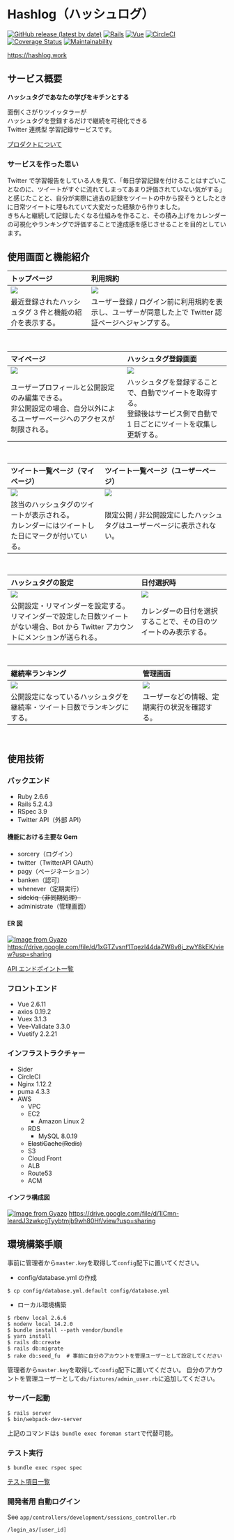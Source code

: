 # Hashlog（ハッシュログ）

[![GitHub release (latest by date)](https://img.shields.io/github/v/release/aiandrox/hashlog)](https://github.com/aiandrox/hashlog/releases)
[![Rails](https://img.shields.io/badge/Rails-v5.2.4.3-%23a72332)](https://rubygems.org/gems/rails/versions/5.2.4.3)
[![Vue](https://img.shields.io/badge/Vue-v2.6.11-%2342b77c)](https://www.npmjs.com/package/vue/v/2.6.11)
[![CircleCI](https://circleci.com/gh/aiandrox/hashlog.svg?style=shield)](https://circleci.com/gh/aiandrox/hashlog)
[![Coverage Status](https://coveralls.io/repos/github/aiandrox/hashlog/badge.svg?branch=develop)](https://coveralls.io/github/aiandrox/hashlog?branch=develop)
[![Maintainability](https://api.codeclimate.com/v1/badges/d31e5fff03ec3ea494fa/maintainability)](https://codeclimate.com/github/aiandrox/hashlog/maintainability)

https://hashlog.work

## サービス概要

**ハッシュタグであなたの学びをキチンとする**

面倒くさがりツイッタラーが  
ハッシュタグを登録するだけで継続を可視化できる  
Twitter 連携型 学習記録サービスです。

[プロダクトについて](/README_product.md)

### サービスを作った思い

Twitter で学習報告をしている人を見て、「毎日学習記録を付けることはすごいことなのに、ツイートがすぐに流れてしまってあまり評価されていない気がする」と感じたことと、自分が実際に過去の記録をツイートの中から探そうとしたときに日常ツイートに埋もれていて大変だった経験から作りました。  
きちんと継続して記録したくなる仕組みを作ること、その積み上げをカレンダーの可視化やランキングで評価することで達成感を感じさせることを目的としています。

## 使用画面と機能紹介

| トップページ                                                         | 利用規約                                                                                               |
| :------------------------------------------------------------------- | :----------------------------------------------------------------------------------------------------- |
| <img src="https://i.gyazo.com/288cfef35a4c404a57b9ed80803b9f77.png"> | <img src="https://i.gyazo.com/a5df36426cae3326b9813cb2afb6eacf.png">                                   |
| 最近登録されたハッシュタグ 3 件と機能の紹介を表示する。              | ユーザー登録 / ログイン前に利用規約を表示し、ユーザーが同意した上で Twitter 認証ページへジャンプする。 |

<br>

| マイページ                                                                                                                 | ハッシュタグ登録画面                                                                                                        |
| :------------------------------------------------------------------------------------------------------------------------- | :-------------------------------------------------------------------------------------------------------------------------- |
| <img src="https://i.gyazo.com/bd2b43a7a36d58c52bb49e9dccce47e0.png">                                                       | <img src="https://i.gyazo.com/5264cb248f86022f6d5fef549460ee34.png">                                                        |
| ユーザープロフィールと公開設定のみ編集できる。<br>非公開設定の場合、自分以外によるユーザーページへのアクセスが制限される。 | ハッシュタグを登録することで、自動でツイートを取得する。<br>登録後はサービス側で自動で 1 日ごとにツイートを収集し更新する。 |

<br>

| ツイート一覧ページ（マイページ）                                                                 | ツイート一覧ページ（ユーザーページ）                                    |
| :----------------------------------------------------------------------------------------------- | :---------------------------------------------------------------------- |
| <img src="https://i.gyazo.com/30e89befc5afee6f425363b231d00ea2.png">                             | <img src="https://i.gyazo.com/99d91739e9c979287781ac9af848f53e.png">    |
| 該当のハッシュタグのツイートが表示される。<br>カレンダーにはツイートした日にマークが付いている。 | 限定公開 / 非公開設定にしたハッシュタグはユーザーページに表示されない。 |

<br>

| ハッシュタグの設定                                                                                                                      | 日付選択時                                                           |
| :-------------------------------------------------------------------------------------------------------------------------------------- | :------------------------------------------------------------------- |
| <img src="https://i.gyazo.com/06af34d7b35b912ddb6c95765fc8fd23.png">                                                                    | <img src="https://i.gyazo.com/aa81ebd3412dfd89508b545767924fb1.png"> |
| 公開設定・リマインダーを設定する。<br>リマインダーで設定した日数ツイートがない場合、Bot から Twitter アカウントにメンションが送られる。 | カレンダーの日付を選択することで、その日のツイートのみ表示する。     |

<br>

| 継続率ランキング                                                           | 管理画面                                                             |
| :------------------------------------------------------------------------- | :------------------------------------------------------------------- |
| <img src="https://i.gyazo.com/33d4427f0b70ef6c42074eb87135cc05.png">       | <img src="https://i.gyazo.com/a21f086fc3dc447a5d54d502fe7c56c5.png"> |
| 公開設定になっているハッシュタグを継続率・ツイート日数でランキングにする。 | ユーザーなどの情報、定期実行の状況を確認する。                       |

<br>

## 使用技術

### バックエンド

- Ruby 2.6.6
- Rails 5.2.4.3
- RSpec 3.9
- Twitter API（外部 API）

#### 機能における主要な Gem

- sorcery（ログイン）
- twitter（TwitterAPI OAuth）
- pagy（ページネーション）
- banken（認可）
- whenever（定期実行）
- ~~sidekiq（非同期処理）~~
- administrate（管理画面）

#### ER 図

[![Image from Gyazo](https://i.gyazo.com/f2f05539bb0679ed1e64eac82e9b772b.png)](https://gyazo.com/f2f05539bb0679ed1e64eac82e9b772b)
https://drive.google.com/file/d/1xGTZvsnf1Tqezl44daZW8v8j_zwY8kEK/view?usp=sharing

[API エンドポイント一覧](/README_api_endpoint.md)

### フロントエンド

- Vue 2.6.11
- axios 0.19.2
- Vuex 3.1.3
- Vee-Validate 3.3.0
- Vuetify 2.2.21

### インフラストラクチャー

- Sider
- CircleCI
- Nginx 1.12.2
- puma 4.3.3
- AWS
  - VPC
  - EC2
    - Amazon Linux 2
  - RDS
    - MySQL 8.0.19
  - ~~ElastiCache(Redis)~~
  - S3
  - Cloud Front
  - ALB
  - Route53
  - ACM

#### インフラ構成図

[![Image from Gyazo](https://i.gyazo.com/77d2babccb1468a167c3e362c4d89eff.png)](https://gyazo.com/77d2babccb1468a167c3e362c4d89eff)
https://drive.google.com/file/d/1lCmn-IeardJ3zwkcgTyybtmjb9wh80Hf/view?usp=sharing

## 環境構築手順

事前に管理者から`master.key`を取得して`config`配下に置いてください。

- config/database.yml の作成

```shell
$ cp config/database.yml.default config/database.yml
```

- ローカル環境構築

```shell
$ rbenv local 2.6.6
$ nodenv local 14.2.0
$ bundle install --path vendor/bundle
$ yarn install
$ rails db:create
$ rails db:migrate
$ rake db:seed_fu  # 事前に自分のアカウントを管理ユーザーとして設定してください
```

管理者から`master.key`を取得して`config`配下に置いてください。
自分のアカウントを管理ユーザーとして`db/fixtures/admin_user.rb`に追加してください。

### サーバー起動

```shell
$ rails server
$ bin/webpack-dev-server
```

上記のコマンドは`$ bundle exec foreman start`で代替可能。

### テスト実行

```shell
$ bundle exec rspec spec
```

[テスト項目一覧](/spec/rspec-output)

### 開発者用 自動ログイン

See `app/controllers/development/sessions_controller.rb`

```
/login_as/[user_id]
```
